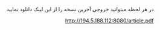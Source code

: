 <div dir="rtl">
در هر لحظه میتوانید خروجی آخرین نسخه را از این لینک دانلود نمایید

http://194.5.188.112:8080/article.pdf
</div>

